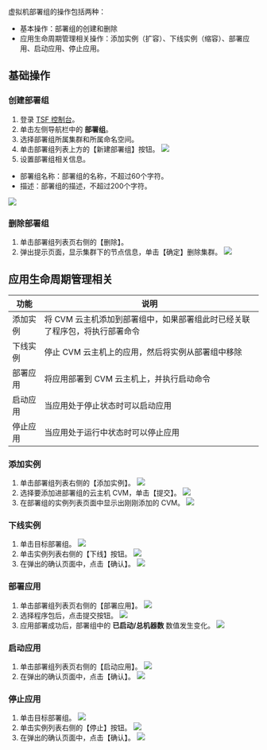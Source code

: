 虚拟机部署组的操作包括两种：

- 基本操作：部署组的创建和删除
- 应用生命周期管理相关操作：添加实例（扩容）、下线实例（缩容）、部署应用、启动应用、停止应用。

## 基础操作
### 创建部署组
1. 登录 [TSF 控制台](https://console.cloud.tencent.com/tsf/index)。
2. 单击左侧导航栏中的 **部署组**。
3. 选择部署组所属集群和所属命名空间。
4. 单击部署组列表上方的【新建部署组】按钮。
![](https://main.qcloudimg.com/raw/3598c52a2766a58f9c84370396e15dd1.png)
5. 设置部署组相关信息。
 - 部署组名称：部署组的名称，不超过60个字符。
 - 描述：部署组的描述，不超过200个字符。

 ![](https://main.qcloudimg.com/raw/d35565fedc1b7ba308a41d873850cd64.png)
 
### 删除部署组
1. 单击部署组列表页右侧的【删除】。
2. 弹出提示页面，显示集群下的节点信息，单击【确定】删除集群。
![](https://main.qcloudimg.com/raw/9dbf6b54c46cc7bb9adaa66a9650dc79.png)

## 应用生命周期管理相关

|功能|说明|
|---|---|
|添加实例 |将 CVM 云主机添加到部署组中，如果部署组此时已经关联了程序包，将执行部署命令|
|下线实例|停止 CVM 云主机上的应用，然后将实例从部署组中移除|
|部署应用|将应用部署到 CVM 云主机上，并执行启动命令|
|启动应用|当应用处于停止状态时可以启动应用|
|停止应用|当应用处于运行中状态时可以停止应用|

### 添加实例

1. 单击部署组列表右侧的【添加实例】。
![](https://main.qcloudimg.com/raw/1256b0927b646ca591ce95cc379a145f.png)
2. 选择要添加进部署组的云主机 CVM，单击【提交】。
![](https://main.qcloudimg.com/raw/faec0361e818ebd5d493380bd9f5a0f3.png)
3. 在部署组的实例列表页面中显示出刚刚添加的 CVM。
![](https://main.qcloudimg.com/raw/1b9323a9e228cf69cd8af2516036b31d.png)

### 下线实例
1. 单击目标部署组。
![](https://main.qcloudimg.com/raw/f9b72e3195dec0b186b9c0e49d9821ff.png)
2. 单击实例列表右侧的【下线】按钮。
![](https://main.qcloudimg.com/raw/56ce8bee5db2cb5b1abeece305fc4fd7.png)
3. 在弹出的确认页面中，点击【确认】。
![](https://main.qcloudimg.com/raw/2a0231eb532448e01b1e9860ed80fb62.png)
### 部署应用
1. 单击部署组列表页右侧的【部署应用】。
![](https://main.qcloudimg.com/raw/5913a88a12e8a8095cd470ae656b1388.png)
2. 选择程序包后，点击提交按钮。
![](https://main.qcloudimg.com/raw/71a1026c426930c4b141b3f93bb65f6e.png)
3. 应用部署成功后，部署组中的 **已启动/总机器数** 数值发生变化。
![](https://main.qcloudimg.com/raw/28d371bcbacd5562296735108e2f3a27.png)

### 启动应用
1. 单击部署组列表页右侧的【启动应用】。
![](https://main.qcloudimg.com/raw/01db0a6d2ce534fbd8c9912b7abe0e33.png)
2. 在弹出的确认页面中，点击【确认】。
![](https://main.qcloudimg.com/raw/82b2b0fc04f1471b67a2d3d93d0ff071.png)

### 停止应用
1. 单击目标部署组。
![](https://main.qcloudimg.com/raw/f9b72e3195dec0b186b9c0e49d9821ff.png)
2. 单击实例列表右侧的【停止】按钮。
![](https://main.qcloudimg.com/raw/b6c9591afa0b2ff310107a721a9fdd48.png)
3. 在弹出的确认页面中，点击【确认】。
![](https://main.qcloudimg.com/raw/e06c82e23e12fcd404770645e2c8c16c.png)

